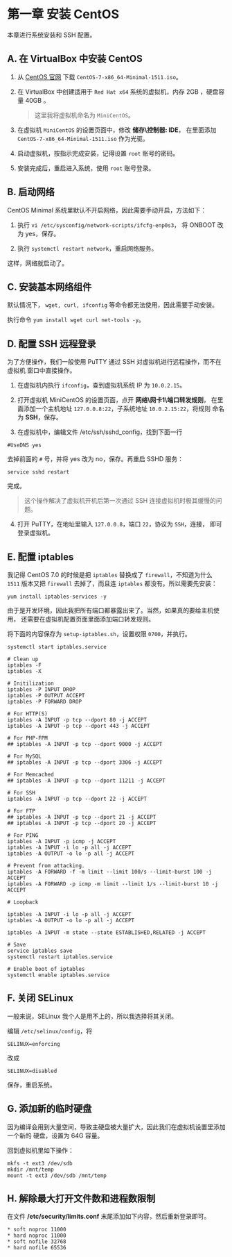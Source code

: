 # 第一章 安装 CentOS

本章进行系统安装和 SSH 配置。

## A. 在 VirtualBox 中安装 CentOS

1.  从 [CentOS 官网](https://www.centos.org/) 下载 
`CentOS-7-x86_64-Minimal-1511.iso`。

2.  在 VirtualBox 中创建适用于 `Red Hat x64` 系统的虚拟机，内存 2GB
，硬盘容量 40GB 。

    > 这里我将虚拟机命名为 `MiniCentOS`。

3.  在虚拟机 `MiniCentOS` 的设置页面中，修改 **储存\\控制器: IDE**，
在里面添加 `CentOS-7-x86_64-Minimal-1511.iso` 作为光驱。

4.  启动虚拟机，按指示完成安装，记得设置 `root` 账号的密码。

5.  安装完成后，重启进入系统，使用 `root` 账号登录。

## B. 启动网络

CentOS Minimal 系统里默认不开启网络，因此需要手动开启，方法如下：

1.  执行 `vi /etc/sysconfig/network-scripts/ifcfg-enp0s3`，
将 ONBOOT 改为 yes，保存。

2.  执行 `systemctl restart network`，重启网络服务。

这样，网络就启动了。

## C. 安装基本网络组件

默认情况下， `wget, curl, ifconfig` 等命令都无法使用，因此需要手动安装。

执行命令 `yum install wget curl net-tools -y`。

## D. 配置 SSH 远程登录

为了方便操作，我们一般使用 PuTTY 通过 SSH 对虚拟机进行远程操作，而不在虚拟机
窗口中直接操作。

1. 在虚拟机内执行 `ifconfig`，查到虚拟机系统 IP 为 `10.0.2.15`。

2. 打开虚拟机 MiniCentOS 的设置页面，点开 **网络\\网卡1\\端口转发规则**，
在里面添加一个主机地址 `127.0.0.8:22`，子系统地址 `10.0.2.15:22`，将规则
命名为 **SSH**，保存。

3. 在虚拟机中，编辑文件 /etc/ssh/sshd_config，找到下面一行

```
#UseDNS yes
```

去掉前面的 `#` 号，并将 yes 改为 no，保存。再重启 SSHD 服务：

```
service sshd restart
```

完成。

> 这个操作解决了虚拟机开机后第一次通过 SSH 连接虚拟机时极其缓慢的问题。

4. 打开 PuTTY，在地址里输入 `127.0.0.8`，端口 `22`，协议为 `SSH`，连接，
即可登录虚拟机。

## E. 配置 iptables

我记得 CentOS 7.0 的时候是把 `iptables` 替换成了 `firewall`，不知道为什么 `1511`
版本又把 `firewall` 去掉了，而且连 `iptables` 都没有。所以需要先安装：

```
yum install iptables-services -y
```

由于是开发环境，因此我把所有端口都暴露出来了。当然，如果真的要给主机使用，
还需要在虚拟机配置页面里面添加端口转发规则。

将下面的内容保存为 `setup-iptables.sh`，设置权限 `0700`，并执行。

```
systemctl start iptables.service

# Clean up
iptables -F
iptables -X

# Initilization
iptables -P INPUT DROP
iptables -P OUTPUT ACCEPT
iptables -P FORWARD DROP

# For HTTP(S)
iptables -A INPUT -p tcp --dport 80 -j ACCEPT
iptables -A INPUT -p tcp --dport 443 -j ACCEPT

# For PHP-FPM
## iptables -A INPUT -p tcp --dport 9000 -j ACCEPT

# For MySQL
## iptables -A INPUT -p tcp --dport 3306 -j ACCEPT

# For Memcached
## iptables -A INPUT -p tcp --dport 11211 -j ACCEPT

# For SSH
iptables -A INPUT -p tcp --dport 22 -j ACCEPT

# For FTP
## iptables -A INPUT -p tcp --dport 21 -j ACCEPT
## iptables -A INPUT -p tcp --dport 20 -j ACCEPT

# For PING
iptables -A INPUT -p icmp -j ACCEPT
iptables -A INPUT -i lo -p all -j ACCEPT
iptables -A OUTPUT -o lo -p all -j ACCEPT

# Prevent from attacking.
iptables -A FORWARD -f -m limit --limit 100/s --limit-burst 100 -j ACCEPT
iptables -A FORWARD -p icmp -m limit --limit 1/s --limit-burst 10 -j ACCEPT

# Loopback

iptables -A INPUT -i lo -p all -j ACCEPT
iptables -A OUTPUT -o lo -p all -j ACCEPT

iptables -A INPUT -m state --state ESTABLISHED,RELATED -j ACCEPT

# Save
service iptables save
systemctl restart iptables.service

# Enable boot of iptables
systemctl enable iptables.service
```

## F. 关闭 SELinux

一般来说，SELinux 我个人是用不上的，所以我选择将其关闭。

编辑 `/etc/selinux/config`，将

```
SELINUX=enforcing
```

改成

```
SELINUX=disabled
```

保存，重启系统。

## G. 添加新的临时硬盘

因为编译会用到大量空间，导致主硬盘被大量扩大，因此我们在虚拟机设置里添加一个新的
硬盘，设置为 64G 容量。

回到虚拟机里如下操作：

```
mkfs -t ext3 /dev/sdb
mkdir /mnt/temp
mount -t ext3 /dev/sdb /mnt/temp
```

## H. 解除最大打开文件数和进程数限制

在文件 **/etc/security/limits.conf** 末尾添加如下内容，然后重新登录即可。

```
* soft noproc 11000
* hard noproc 11000
* soft nofile 32768
* hard nofile 65536
```
